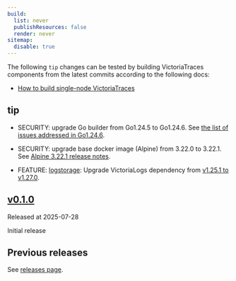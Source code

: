 ```yaml
---
build:
  list: never
  publishResources: false
  render: never
sitemap:
  disable: true
---
```

The following `tip` changes can be tested by building VictoriaTraces components from the latest commits according to the following docs:

* [How to build single-node VictoriaTraces](https://docs.victoriametrics.com/victoriatraces/#how-to-build-from-sources)

## tip

* SECURITY: upgrade Go builder from Go1.24.5 to Go1.24.6. See [the list of issues addressed in Go1.24.6](https://github.com/golang/go/issues?q=milestone%3AGo1.24.6+label%3ACherryPickApproved).
* SECURITY: upgrade base docker image (Alpine) from 3.22.0 to 3.22.1. See [Alpine 3.22.1 release notes](https://www.alpinelinux.org/posts/Alpine-3.19.8-3.20.7-3.21.4-3.22.1-released.html).

* FEATURE: [logstorage](https://docs.victoriametrics.com/victorialogs/): Upgrade VictoriaLogs dependency from [v1.25.1 to v1.27.0](https://github.com/VictoriaMetrics/VictoriaLogs/compare/v1.25.1...v1.27.0).

## [v0.1.0](https://github.com/VictoriaMetrics/VictoriaTraces/releases/tag/v0.1.0)

Released at 2025-07-28

Initial release

## Previous releases

See [releases page](https://github.com/VictoriaMetrics/VictoriaMetrics/releases).
